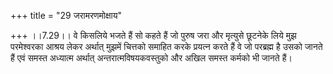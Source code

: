 +++
title = "29 जरामरणमोक्षाय"

+++
।।7.29।। वे किसलिये भजते हैं सो कहते हैं जो पुरुष जरा और मृत्युसे छूटनेके
लिये मुझ परमेश्वरका आश्रय लेकर अर्थात् मुझमें चित्तको समाहित करके
प्रयत्न करते हैं वे जो परब्रह्म है उसको जानते हैं एवं समस्त अध्यात्म
अर्थात् अन्तरात्मविषयकवस्तुको और अखिल समस्त कर्मको भी जानते हैं।
